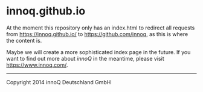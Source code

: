innoq.github.io
===============

At the moment this repository only has an index.html to redirect all requests from https://innoq.github.io/ to https://github.com/innoq, as this is where the content is.

Maybe we will create a more sophisticated index page in the future. If you want to find out more about *innoQ* in the meantime, please visit https://www.innoq.com/.

---
Copyright 2014 innoQ Deutschland GmbH
